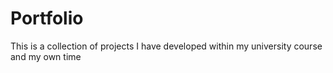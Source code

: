 # Portfolio
This is a collection of projects I have developed within my university course and my own time
